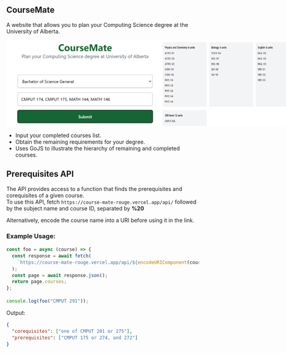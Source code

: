 ## CourseMate

A website that allows you to plan your Computing Science degree at the University of Alberta.

<div align="left" style="display: flex; flex-flow: row nowrap;">
  <img src="https://github.com/349gill/course-mate/blob/main/lib/menu.png?raw=true" width="400px">
  <img src="https://github.com/349gill/course-mate/blob/main/lib/result.png?raw=true" width="500px">
</div>

- Input your completed courses list.
- Obtain the remaining requirements for your degree.
- Uses GoJS to illustrate the hierarchy of remaining and completed courses.

## Prerequisites API

The API provides access to a function that finds the prerequisites and corequisites of a given course.  
To use this API, fetch `https://course-mate-rouge.vercel.app/api/` followed by the subject name and course ID, separated by **%20**

Alternatively, encode the course name into a URI before using it in the link.

### Example Usage:

```js
const foo = async (course) => {
  const response = await fetch(
    `https://course-mate-rouge.vercel.app/api/${encodeURIComponent(course)}`
  );
  const page = await response.json();
  return page.courses;
};

console.log(foo("CMPUT 291"));
```

Output:

```json
{
  "corequisites": ["one of CMPUT 201 or 275"],
  "prerequisites": ["CMPUT 175 or 274, and 272"]
}
```
